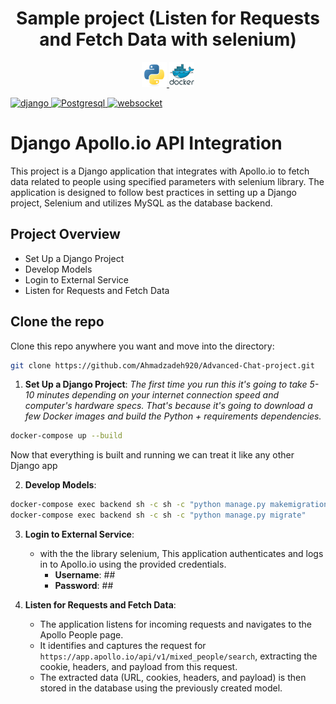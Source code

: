
<div align="center">
<h1 align="center">Sample project (Listen for Requests and Fetch Data with selenium)</h1>
</div>
<p align="center">
<a href="https://www.python.org" target="_blank"> <img src="https://raw.githubusercontent.com/devicons/devicon/master/icons/python/python-original.svg" alt="python" width="40" height="40"/> </a>
<a href="https://www.docker.com/" target="_blank"> <img src="https://raw.githubusercontent.com/devicons/devicon/master/icons/docker/docker-original-wordmark.svg" alt="docker" width="40" height="40"/> </a>

<a href="https://www.djangoproject.com/" target="_blank"> <img src="https://img.icons8.com/?size=100&id=qV-JzWYl9dzP&format=png&color=000000" alt="django" width="40" height="40"/> </a>
<a href="https://www.mysql.com/" target="_blank"> <img src="https://img.icons8.com/?size=100&id=qGUfLiYi1bRN&format=png&color=000000" alt="Postgresql" width="40" height="40"/> </a>
<a href="https://selenium-python.readthedocs.io/" target="_blank"> <img src="https://img.icons8.com/?size=100&id=gKrpNQQqVHmZ&format=png&color=000000" alt="websocket" width="40" height="40"/> </a>

</p>


# Django Apollo.io API Integration

This project is a Django application that integrates with Apollo.io to fetch data related to people using specified parameters with selenium library. The application is designed to follow best practices in setting up a Django project, Selenium and utilizes MySQL as the database backend.

## Project Overview
-  Set Up a Django Project
- Develop Models
- Login to External Service
- Listen for Requests and Fetch Data

## Clone the repo
Clone this repo anywhere you want and move into the directory:
```bash
git clone https://github.com/Ahmadzadeh920/Advanced-Chat-project.git
```

1. **Set Up a Django Project**: 
  *The first time you run this it's going to take 5-10 minutes depending on your
internet connection speed and computer's hardware specs. That's because it's
going to download a few Docker images and build the Python + requirements dependencies.*

```bash
docker-compose up --build
```


Now that everything is built and running we can treat it like any other Django
app

2. **Develop Models**: 
```bash
docker-compose exec backend sh -c sh -c "python manage.py makemigrations"
docker-compose exec backend sh -c sh -c "python manage.py migrate"
 ```  

3. **Login to External Service**: 
   - with the the library selenium, This application authenticates and logs in to Apollo.io using the provided credentials.
     - **Username**: ##
     - **Password**: ##

4. **Listen for Requests and Fetch Data**: 
   - The application listens for incoming requests and navigates to the Apollo People page.
   - It identifies and captures the request for `https://app.apollo.io/api/v1/mixed_people/search`, extracting the cookie, headers, and payload from this request.
   - The extracted data (URL, cookies, headers, and payload) is then stored in the database using the previously created model.

